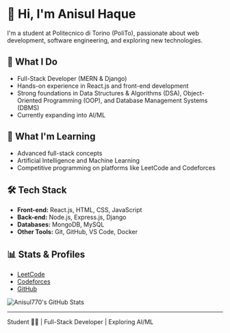 # 👋 Hi, I'm Anisul Haque

I'm a student at Politecnico di Torino (PoliTo), passionate about web development, software engineering, and exploring new technologies.

## 💼 What I Do

- Full-Stack Developer (MERN & Django)
- Hands-on experience in React.js and front-end development
- Strong foundations in Data Structures & Algorithms (DSA), Object-Oriented Programming (OOP), and Database Management Systems (DBMS)
- Currently expanding into AI/ML

## 🌱 What I'm Learning

- Advanced full-stack concepts
- Artificial Intelligence and Machine Learning
- Competitive programming on platforms like LeetCode and Codeforces

## 🛠️ Tech Stack

- **Front-end:** React.js, HTML, CSS, JavaScript
- **Back-end:** Node.js, Express.js, Django
- **Databases:** MongoDB, MySQL
- **Other Tools:** Git, GitHub, VS Code, Docker

## 📊 Stats & Profiles

- [LeetCode](https://leetcode.com/u/anisulhaque773/)
- [Codeforces](https://codeforces.com/profile/anisul770)
- [GitHub](https://github.com/anisul770)

![Anisul770's GitHub Stats](https://github-readme-stats.vercel.app/api?username=anisul770&show_icons=true)

---

Student 👨‍💻 | Full-Stack Developer | Exploring AI/ML
